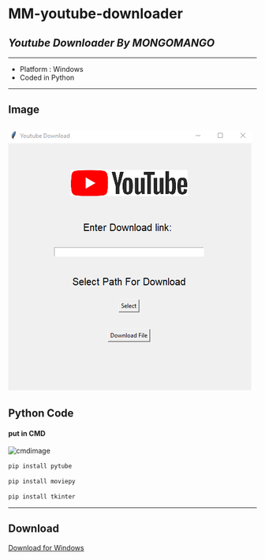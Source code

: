 # **MM-youtube-downloader**
## _Youtube Downloader By MONGOMANGO_

---
- Platform : Windows
- Coded in Python
---
## Image


![appimage](https://github.com/mongomangoCZ/MM-youtube-downloader/blob/main/appimage.png)
---
## Python Code
#### put in CMD


![cmdimage](https://github.com/mongomangoCZ/MM-youtube-downloader/blob/main/Sn%C3%ADmek%20obrazovky%202022-11-04%20193143.png)


```python
pip install pytube
```
```python
pip install moviepy
```
```python
pip install tkinter
```
---
## Download
[Download for Windows](https://github.com/mongomangoCZ/MM-youtube-downloader/raw/main/Mongomango%20Youtube%20Downloader%20SETUP.exe)

